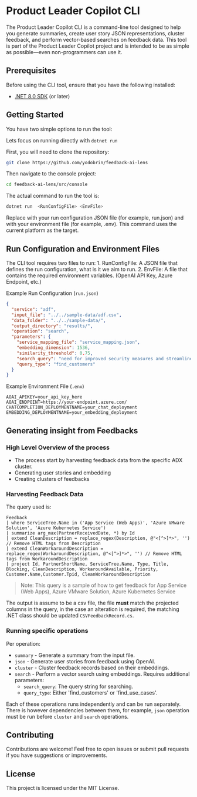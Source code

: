 
# Product Leader Copilot CLI

The Product Leader Copilot CLI is a command-line tool designed to help you generate summaries, create user story JSON representations, cluster feedback, and perform vector-based searches on feedback data. This tool is part of the Product Leader Copilot project and is intended to be as simple as possible—even non-programmers can use it.

## Prerequisites

Before using the CLI tool, ensure that you have the following installed:
- [.NET 8.0 SDK](https://dotnet.microsoft.com/download/dotnet/8.0) (or later)

## Getting Started

You have two simple options to run the tool:

Lets focus on running directly with `dotnet run`

First, you will need to clone the repository:

```bash
git clone https://github.com/yodobrin/feedback-ai-lens
```

Then navigate to the console project:

```bash
cd feedback-ai-lens/src/console
```

The actual command to run the tool is:

```bash
dotnet run  <RunConfigFile> <EnvFile>
```

Replace <RunConfigFile> with your run configuration JSON file (for example, run.json) and <EnvFile> with your environment file (for example, .env). This command uses the current platform as the target.

## Run Configuration and Environment Files

The CLI tool requires two files to run:
	1.	RunConfigFile: A JSON file that defines the run configuration, what is it we aim to run.
	2.	EnvFile: A file that contains the required environment variables. (OpenAI API Key, Azure Endpoint, etc.)

Example Run Configuration (`run.json`)
```json
{
  "service": "adf",
  "input_file": "../../sample-data/adf.csv",
  "data_folder": "../../sample-data/",
  "output_directory": "results/",
  "operation": "search",
  "parameters": {
    "service_mapping_file": "service_mapping.json",
    "embedding_dimension": 1536,
    "similarity_threshold": 0.75,
    "search_query": "need for improved security measures and streamlined authentication processes across various role",
    "query_type": "find_customers"
  }
}
```

Example Environment File (`.env`)

```plaintext
AOAI_APIKEY=your_api_key_here
AOAI_ENDPOINT=https://your-endpoint.azure.com/
CHATCOMPLETION_DEPLOYMENTNAME=your_chat_deployment
EMBEDDING_DEPLOYMENTNAME=your_embedding_deployment
```

## Generating insight from Feedbacks

### High Level Overview of the process

- The process start by harvesting feedback data from the specific ADX cluster.
- Generating user stories and embedding
- Creating clusters of feedbacks

### Harvesting Feedback Data

The query used is:

```kql
Feedback
| where ServiceTree.Name in ('App Service (Web Apps)', 'Azure VMware Solution', 'Azure Kubernetes Service')
| summarize arg_max(PartnerReceivedDate, *) by Id
| extend CleanDescription = replace_regex(Description, @"<[^>]*>", '') // Remove HTML tags from Description
| extend CleanWorkaroundDescription = replace_regex(WorkaroundDescription, @"<[^>]*>", '') // Remove HTML tags from WorkaroundDescription
| project Id, PartnerShortName, ServiceTree.Name, Type, Title, Blocking, CleanDescription, WorkaroundAvailable, Priority, Customer.Name,Customer.Tpid, CleanWorkaroundDescription
```
> Note: This query is a sample of how to get feedback for App Service (Web Apps), Azure VMware Solution, Azure Kubernetes Service

The output is assume to be a csv file, the file **must** match the projected columns in the query, in the case an alteration is required, the matching .NET class should be updated `CSVFeedbackRecord.cs`.

### Running specific operations

Per operation:
- `summary`   - Generate a summary from the input file.
- `json`      - Generate user stories from feedback using OpenAI.
- `cluster`   - Cluster feedback records based on their embeddings.
- `search`    - Perform a vector search using embeddings. Requires additional parameters:
  - `search_query`: The query string for searching.
  - `query_type`: Either 'find_customers' or 'find_use_cases'.

Each of these operations runs independently and can be run separately. There is however dependencies between them, for example, `json` operation must be run before `cluster` and `search` operations.

## Contributing

Contributions are welcome! Feel free to open issues or submit pull requests if you have suggestions or improvements.

## License

This project is licensed under the MIT License.
